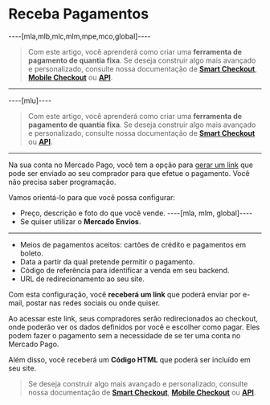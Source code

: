 # Receba Pagamentos


----[mla,mlb,mlc,mlm,mpe,mco,global]----
> Com este artigo, você aprenderá como criar uma **ferramenta de pagamento de quantia fixa**. Se deseja construir algo mais avançado e personalizado, consulte nossa documentação de **[Smart Checkout](https://www.mercadopago.com.br/developers/pt/guides/payments/web-checkout/introduction)**, **[Mobile Checkout](https://www.mercadopago.com.br/developers/pt/guides/payments/mobile-checkout/introduction)** ou **[API](https://www.mercadopago.com.br/developers/pt/guides/payments/api/introduction)**.
------------

----[mlu]----
> Com este artigo, você aprenderá como criar uma **ferramenta de pagamento de quantia fixa**. Se deseja construir algo mais avançado e personalizado, consulte nossa documentação de **[Smart Checkout](https://www.mercadopago.com.br/developers/pt/guides/payments/web-checkout/introduction)** ou **[API](https://www.mercadopago.com.br/developers/pt/guides/payments/api/introduction)**.
------------

Na sua conta no Mercado Pago, você tem a opção para [gerar um link](https://www.mercadopago.com.ar/tools/create) que pode ser enviado ao seu comprador para que efetue o pagamento. Você não precisa saber programação.

Vamos orientá-lo para que você possa configurar:
*	Preço, descrição e foto do que você vende.
----[mla, mlm, global]----
*	Se quiser utilizar o **Mercado Envios**.
------------
*	Meios de pagamentos aceitos: cartões de crédito e pagamentos em boleto.
*	Data a partir da qual pretende permitir o pagamento.
*	Código de referência para identificar a venda em seu backend.
*	URL de redirecionamento ao seu site.

Com esta configuração, você **receberá um link** que poderá enviar por e-mail, postar nas redes sociais ou onde quiser.

Ao acessar este link, seus compradores serão redirecionados ao checkout, onde poderão ver os dados definidos por você e escolher como pagar. Eles podem fazer o pagamento sem a necessidade de se ter uma conta no Mercado Pago.

Além disso, você receberá um **Código HTML** que poderá ser incluído em seu site.

>Se deseja construir algo mais avançado e personalizado, consulte nossa documentação de **[Smart Checkout](https://www.mercadopago.com.br/developers/pt/guides/payments/web-checkout/introduction)**, **[Mobile Checkout](https://www.mercadopago.com.br/developers/pt/guides/payments/mobile-checkout/introduction)** ou **[API](https://www.mercadopago.com.br/developers/pt/guides/payments/api/introduction)**.
